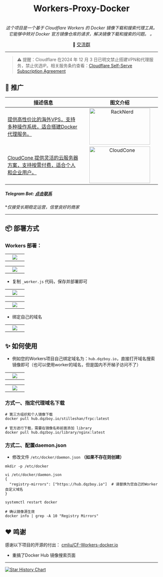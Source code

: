 <div align="center">
 <h1>Workers-Proxy-Docker</h1>
</div>

<div style="text-align: center">
  <p align="center">
      <br>
      <i>这个项目是一个基于 Cloudflare Workers 的 Docker 镜像下载和搜索代理工具。它能够中转对 Docker 官方镜像仓库的请求，解决镜像下载和搜索的问题。
。</i>
  </p>
</div>

<div align="center">
📢 <a href="https://t.me/+ghs_XDp1vwxkMGU9" style="font-size: 15px;">交流群</a>
</div>

---

> ⚠️ 提醒：Cloudflare 在2024 年 12 月 3 日已明文禁止搭建VPN和代理服务，禁止优选IP。相关服务条约查看：[Cloudflare Self-Serve Subscription Agreement](https://www.cloudflare.com/zh-cn/terms/)

## 💌 推广

<table>
  <thead>
    <tr>
      <th width="50%" align="center">描述信息</th>
      <th width="50%" align="center">图文介绍</th>
    </tr>
  </thead>
  <tbody>
    <!-- 第一个广告：RackNerd -->
    <tr>
      <td width="50%" align="left">
        <a href="https://dqzboy.github.io/proxyui/racknerd" target="_blank">提供高性价比的海外VPS，支持多种操作系统，适合搭建Docker代理服务。</a>
      </td>
      <td width="50%" align="center">
        <a href="https://dqzboy.github.io/proxyui/racknerd" target="_blank">
          <img src="https://cdn.jsdelivr.net/gh/dqzboy/Images/dqzboy-proxy/Image_2025-07-07_16-14-49.png?raw=true" alt="RackNerd" width="200" height="120">
        </a>
      </td>
    </tr>
    <!-- 第二个广告：CloudCone -->
    <tr>
      <td width="50%" align="left">
        <a href="https://dqzboy.github.io/proxyui/CloudCone" target="_blank">CloudCone 提供灵活的云服务器方案，支持按需付费，适合个人和企业用户。</a>
      </td>
      <td width="50%" align="center">
        <a href="https://dqzboy.github.io/proxyui/CloudCone" target="_blank">
          <img src="https://cdn.jsdelivr.net/gh/dqzboy/Images/dqzboy-proxy/111.png?raw=true" alt="CloudCone" width="200" height="120">
        </a>
      </td>
    </tr>
  </tbody>
</table>

##### *Telegram Bot: [点击联系](https://t.me/WiseAidBot)*
**仅接受长期稳定运营，信誉良好的商家*

---

## 📦 部署方式
### Workers 部署：
<table>
    <tr>
        <td width="50%" align="center"><img src="https://github.com/user-attachments/assets/4796e71e-61e6-4759-9099-355914fdb71f?raw=true"></td>
    </tr>
</table>

<table>
    <tr>
        <td width="50%" align="center"><img src="https://github.com/user-attachments/assets/8357eb97-1613-40bb-8ae5-06928eb0ec6f?raw=true"></td>
    </tr>
</table>


- 复制 `_worker.js` 代码，保存并部署即可

<table>
    <tr>
        <td width="50%" align="center"><img src="https://github.com/user-attachments/assets/5d4e9cc7-a260-41ab-bd2b-c72954aacb50?raw=true"></td>
    </tr>
</table>

<table>
    <tr>
        <td width="50%" align="center"><img src="https://github.com/user-attachments/assets/2d044b69-db29-4862-b888-f8f9f47e8869?raw=true"></td>
    </tr>
</table>


- 绑定自己的域名

<table>
    <tr>
        <td width="50%" align="center"><img src="https://github.com/user-attachments/assets/8b21f446-3abd-48cf-a6a0-ceb500820bba?raw=true"></td>
    </tr>
</table>

## ✨ 如何使用
- 例如您的Workers项目自己绑定域名为：`hub.dqzboy.io`，直接打开域名搜索镜像即可（也可以使用worker的域名，但是国内不开梯子访问不了）

<table>
    <tr>
        <td width="50%" align="center"><img src="https://github.com/user-attachments/assets/edbb4531-29d6-4165-9f0e-1bb4f489d744?raw=true"></td>
    </tr>
</table>

<table>
    <tr>
        <td width="50%" align="center"><img src="https://github.com/user-attachments/assets/81b488d4-2c71-472e-9773-b97a8e22e568?raw=true"></td>
    </tr>
</table>


### 方式一、指定代理域名下载
```
# 第三方组织和个人镜像下载
docker pull hub.dqzboy.io/stilleshan/frpc:latest

# 官方进行下载，需要在镜像名称前面添加 library
docker pull hub.dqzboy.io/library/nginx:latest
```

### 方式二、配置daemon.json
- 修改文件 `/etc/docker/daemon.json` **（如果不存在则创建）**

```
mkdir -p /etc/docker

vi /etc/docker/daemon.json
{
  "registry-mirrors": ["https://hub.dqzboy.io"]  # 请替换为您自己的Worker自定义域名
}

systemctl restart docker

# 确认镜像源生效
docker info | grep -A 10 "Registry Mirrors"
```

## ❤ 鸣谢
感谢以下项目的开源的付出：
[cmliu/CF-Workers-docker.io](https://github.com/cmliu/CF-Workers-docker.io/) 

- 重搞了Docker Hub 镜像搜索页面

---

[![Star History Chart](https://api.star-history.com/svg?repos=dqzboy/Workers-Proxy-Docker&type=Date)](https://star-history.com/#dqzboy/Workers-Proxy-Docker&Date)
